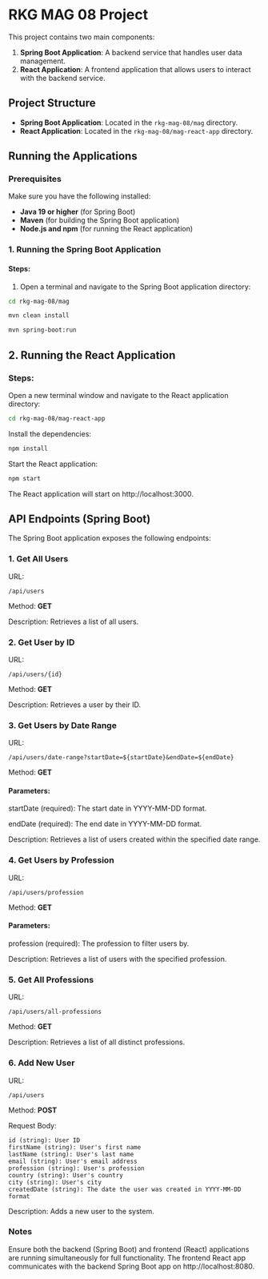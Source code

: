 # RKG MAG 08 Project

This project contains two main components:

1. **Spring Boot Application**: A backend service that handles user data management.
2. **React Application**: A frontend application that allows users to interact with the backend service.

## Project Structure

- **Spring Boot Application**: Located in the `rkg-mag-08/mag` directory.
- **React Application**: Located in the `rkg-mag-08/mag-react-app` directory.

## Running the Applications

### Prerequisites

Make sure you have the following installed:

- **Java 19 or higher** (for Spring Boot)
- **Maven** (for building the Spring Boot application)
- **Node.js and npm** (for running the React application)

### 1. Running the Spring Boot Application

#### Steps:

1. Open a terminal and navigate to the Spring Boot application directory:

```bash
cd rkg-mag-08/mag
```
```bash
mvn clean install
```
```bash
mvn spring-boot:run
```

## 2. Running the React Application

### Steps:

Open a new terminal window and navigate to the React application directory:

```bash
cd rkg-mag-08/mag-react-app
```

Install the dependencies:
```bash
npm install
```
Start the React application:
```bash
npm start
```

The React application will start on http://localhost:3000.

## API Endpoints (Spring Boot)
The Spring Boot application exposes the following endpoints:

### 1. Get All Users
URL: 
```
/api/users 
```

Method: **GET**

Description: Retrieves a list of all users.

### 2. Get User by ID
URL: 
```
/api/users/{id}
```
Method: **GET**

Description: Retrieves a user by their ID.

### 3. Get Users by Date Range
URL: 
```
/api/users/date-range?startDate=${startDate}&endDate=${endDate}
```
Method: **GET**

#### Parameters:

startDate (required): The start date in YYYY-MM-DD format.

endDate (required): The end date in YYYY-MM-DD format.

Description: Retrieves a list of users created within the specified date range.

### 4. Get Users by Profession
URL: 
```
/api/users/profession
```
Method: **GET**

#### Parameters:

profession (required): The profession to filter users by.

Description: Retrieves a list of users with the specified profession.

### 5. Get All Professions
URL: 
```
/api/users/all-professions
```

Method: **GET**

Description: Retrieves a list of all distinct professions.

### 6. Add New User

URL: 

```
/api/users
```
Method: **POST**

Request Body:
``` 
id (string): User ID
firstName (string): User's first name
lastName (string): User's last name
email (string): User's email address
profession (string): User's profession
country (string): User's country
city (string): User's city
createdDate (string): The date the user was created in YYYY-MM-DD format
```
Description: Adds a new user to the system.

### Notes

Ensure both the backend (Spring Boot) and frontend (React) applications are running simultaneously for full functionality.
The frontend React app communicates with the backend Spring Boot app on http://localhost:8080.


